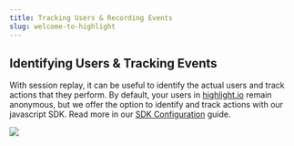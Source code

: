 ```yaml
---
title: Tracking Users & Recording Events
slug: welcome-to-highlight
---
```


## Identifying Users & Tracking Events
With session replay, it can be useful to identify the actual users and track actions that they perform. By default, your users in [highlight.io](https://highlight.io) remain anonymous, but we offer the option to identify and track actions with our javascript SDK. Read more in our [SDK Configuration](../../../getting-started/3_client-sdk/7_replay-configuration/1_overview.md) guide.

![](/images/user-info.png)